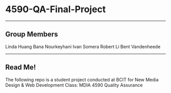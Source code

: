 # 4590-QA-Final-Project

-----------------------
Group Members
-----------------------
Linda Huang
Bana Nourkeyhani
Ivan Somera
Robert Li
Bent Vandenheede

-----------------------
Read Me!
-----------------------
The following repo is a student project conducted at BCIT for New Media Design & Web Development
Class: MDIA 4590 Quality Assurance
